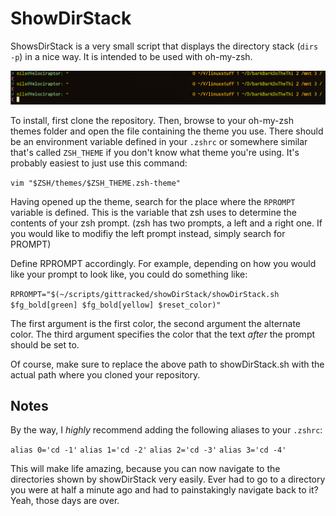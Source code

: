 # ShowDirStack

ShowsDirStack is a very small script that displays the directory stack (`dirs -p`) in a nice way. It is intended to be used with oh-my-zsh.

![showDirStack.jpg](showDirStack.jpg)

To install, first clone the repository. Then, browse to your oh-my-zsh themes folder and open the file containing the theme you use. There should be an environment variable defined in your `.zshrc` or somewhere similar that's called `ZSH_THEME` if you don't know what theme you're using. It's probably easiest to just use this command:

`vim "$ZSH/themes/$ZSH_THEME.zsh-theme"`

Having opened up the theme, search for the place where the `RPROMPT` variable is defined. This is the variable that zsh uses to determine the contents of your zsh prompt. (zsh has two prompts, a left and a right one. If you would like to modifiy the left prompt instead, simply search for PROMPT)

Define RPROMPT accordingly. For example, depending on how you would like your prompt to look like, you could do something like:

`RPROMPT="$(~/scripts/gittracked/showDirStack/showDirStack.sh $fg_bold[green] $fg_bold[yellow] $reset_color)"`

The first argument is the first color, the second argument the alternate color. The third argument specifies the color that the text *after* the prompt should be set to.

Of course, make sure to replace the above path to showDirStack.sh with the actual path where you cloned your repository.

## Notes

By the way, I *highly* recommend adding the following aliases to your `.zshrc`:

`alias 0='cd -1'`
`alias 1='cd -2'`
`alias 2='cd -3'`
`alias 3='cd -4'`

This will make life amazing, because you can now navigate to the directories shown by showDirStack very easily. Ever had to go to a directory you were at half a minute ago and had to painstakingly navigate back to it? Yeah, those days are over.
